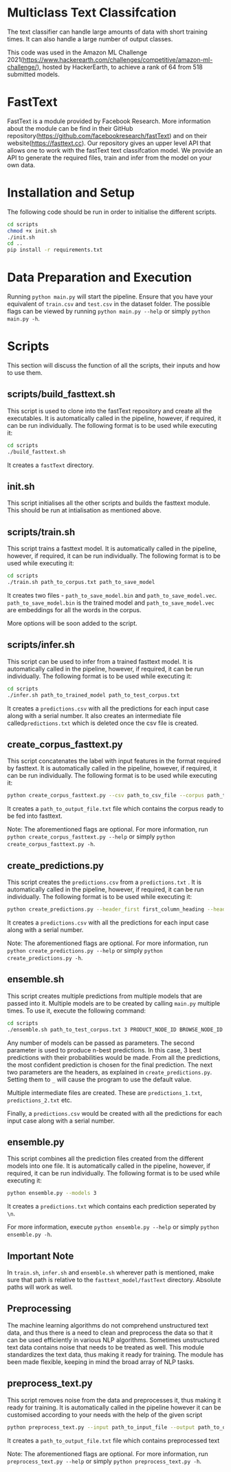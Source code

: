 # Multiclass Text Classifcation
The text classifier can handle large amounts of data with short training times. It can also handle a large number of output classes.

This code was used in the Amazon ML Challenge 2021(https://www.hackerearth.com/challenges/competitive/amazon-ml-challenge/), hosted by HackerEarth, to achieve a rank of 64 from 518 submitted models.

# FastText
FastText is a module provided by Facebook Research. More information about the module can be find in their GitHub repository(https://github.com/facebookresearch/fastText) and on their website(https://fasttext.cc). Our repository gives an upper level API that allows one to work with the fastText text classifcation model. We provide an API to generate the required files, train and infer from the model on your own data. 

# Installation and Setup

The following code should be run in order to initialise the different scripts.

```bash
cd scripts
chmod +x init.sh
./init.sh
cd ..
pip install -r requirements.txt
```

# Data Preparation and Execution
Running ```python main.py``` will start the pipeline. Ensure that you have your equivalent of ```train.csv``` and ```test.csv``` in the dataset folder. The possible flags can be viewed by running ```python main.py --help``` or simply ```python main.py -h```. 

# Scripts
This section will discuss the function of all the scripts, their inputs and how to use them.

## scripts/build_fasttext.sh
This script is used to clone into the fastText repository and create all the executables. It is automatically called in the pipeline, however, if required, it can be run individually. The following format is to be used while executing it:

```bash
cd scripts
./build_fasttext.sh
```

It creates a ```fastText``` directory.

## init.sh
This script initialises all the other scripts and builds the fasttext module. This should be run at intialisation as mentioned above.

## scripts/train.sh
This script trains a fasttext model. It is automatically called in the pipeline, however, if required, it can be run individually. The following format is to be used while executing it:

```bash
cd scripts
./train.sh path_to_corpus.txt path_to_save_model
```

It creates two files - ```path_to_save_model.bin``` and ```path_to_save_model.vec```. ```path_to_save_model.bin``` is the trained model and ```path_to_save_model.vec``` are embeddings for all the words in the corpus.

More options will be soon added to the script.

## scripts/infer.sh
This script can be used to infer from a trained fasttext model. It is automatically called in the pipeline, however, if required, it can be run individually. The following format is to be used while executing it:

```bash
cd scripts
./infer.sh path_to_trained_model path_to_test_corpus.txt
```

It creates a ```predictions.csv``` with all the predictions for each input case along with a serial number. It also creates an intermediate file called```predictions.txt``` which is deleted once the csv file is created.

## create_corpus_fasttext.py
This script concatenates the label with input features in the format required by fasttext. It is automatically called in the pipeline, however, if required, it can be run individually. The following format is to be used while executing it:

```bash
python create_corpus_fasttext.py --csv path_to_csv_file --corpus path_to_corpus.txt --output path_to_output_file.txt
```

It creates a ```path_to_output_file.txt``` file which contains the corpus ready to be fed into fasttext.

Note: The aforementioned flags are optional. For more information, run ```python create_corpus_fasttext.py --help``` or simply ```python create_corpus_fasttext.py -h```.

## create_predictions.py
This script creates the ```predictions.csv``` from a ```predictions.txt``` . It is automatically called in the pipeline, however, if required, it can be run individually. The following format is to be used while executing it:

```bash
python create_predictions.py --header_first first_column_heading --header_second second_column_heading
```

It creates a ```predictions.csv``` with all the predictions for each input case along with a serial number.

Note: The aforementioned flags are optional. For more information, run ```python create_predictions.py --help``` or simply ```python create_predictions.py -h```.

## ensemble.sh
This script creates multiple predictions from multiple models that are passed into it. Multiple models are to be created by calling ```main.py``` multiple times. To use it, execute the following command:
```bash
cd scripts
./ensemble.sh path_to_test_corpus.txt 3 PRODUCT_NODE_ID BROWSE_NODE_ID trained_fasttext_model_1.bin trained_fasttext_model_2.bin trained_fasttext_model_3.bin
```

Any number of models can be passed as parameters. The second parameter is used to produce n-best predictions. In this case, 3 best predictions with their probabilities would be made. From all the predictions, the most confident prediction is chosen for the final prediction. The next two parameters are the headers, as explained in ```create_predictions.py```. Setting them to ```_``` will cause the program to use the default value.

Multiple intermediate files are created. These are ```predictions_1.txt```, ```predictions_2.txt``` etc.

Finally, a ```predictions.csv``` would be created with all the predictions for each input case along with a serial number.

## ensemble.py
This script combines all the prediction files created from the different models into one file. It is automatically called in the pipeline, however, if required, it can be run individually. The following format is to be used while executing it:
```bash
python ensemble.py --models 3
```

It creates a ```predictions.txt``` which contains each prediction seperated by ```\n```.

For more information, execute ```python ensemble.py --help``` or simply ```python ensemble.py -h```.

## Important Note
In ```train.sh```, ```infer.sh``` and ```ensemble.sh``` wherever path is mentioned, make sure that path is relative to the ```fasttext_model/fastText``` directory. Absolute paths will work as well.

## Preprocessing

The machine learning algorithms do not comprehend unstructured text data, and thus there is a need to clean and preprocess the data so that it can be used efficiently in various NLP algorithms. Sometimes unstructured text data contains noise that needs to be treated as well. This module standardizes the text data, thus making it ready for training. The module has been made flexible, keeping in mind the broad array of NLP tasks. 

## preprocess_text.py

This script removes noise from the data and preprocesses it, thus making it ready for training. It is automatically called in the pipeline however it can be customised according to your needs with the help of the given script 

```bash
python preprocess_text.py --input path_to_input_file --output path_to_output_file.txt --remove_html set_false_to_retain --remove_digit set_false_to_retain --remove_emoticon set_false_to_retain --remove_stopwords set_false_to_retain
```
It creates a ```path_to_output_file.txt``` file which contains preprocessed text

Note: The aforementioned flags are optional. For more information, run ```preprocess_text.py --help``` or simply ```python preprocess_text.py -h```.

